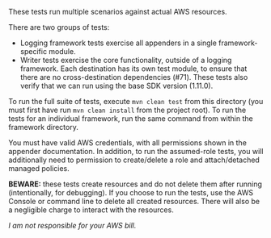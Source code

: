 These tests run multiple scenarios against actual AWS resources.

There are two groups of tests:

* Logging framework tests exercise all appenders in a single framework-specific module.
* Writer tests exercise the core functionality, outside of a logging framework. Each
  destination has its own test module, to ensure that there are no cross-destination
  dependencies (#71). These tests also verify that we can run using the base SDK
  version (1.11.0).

To run the full suite of tests, execute `mvn clean test` from this directory (you must
first have run `mvn clean install` from the project root). To run the tests for an
individual framework, run the same command from within the framework directory.

You must have valid AWS credentials, with all permissions shown in the appender documentation.
In addition, to run the assumed-role tests, you will additionally need to permission to
create/delete a role and attach/detached managed policies.

**BEWARE:** these tests create resources and do not delete them after running (intentionally,
for debugging).  If you choose to run the tests, use the AWS Console or command line to delete
all created resources. There will also be a negligible charge to interact with the resources.

*I am not responsible for your AWS bill.*
